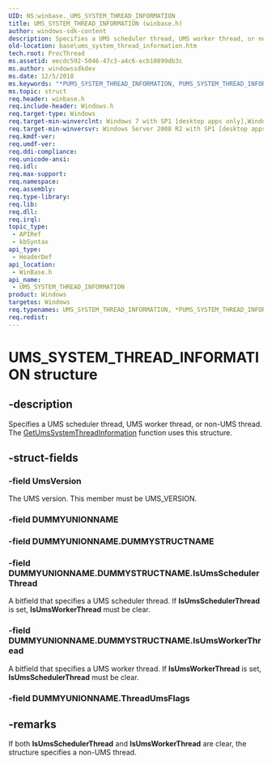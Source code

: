 ```yaml
---
UID: NS:winbase._UMS_SYSTEM_THREAD_INFORMATION
title: UMS_SYSTEM_THREAD_INFORMATION (winbase.h)
author: windows-sdk-content
description: Specifies a UMS scheduler thread, UMS worker thread, or non-UMS thread. The GetUmsSystemThreadInformation function uses this structure.
old-location: base\ums_system_thread_information.htm
tech.root: ProcThread
ms.assetid: eecdc592-5046-47c3-a4c6-ecb10899db3c
ms.author: windowssdkdev
ms.date: 12/5/2018
ms.keywords: "*PUMS_SYSTEM_THREAD_INFORMATION, PUMS_SYSTEM_THREAD_INFORMATION, PUMS_SYSTEM_THREAD_INFORMATION structure pointer, UMS_SYSTEM_THREAD_INFORMATION, UMS_SYSTEM_THREAD_INFORMATION structure, _UMS_SYSTEM_THREAD_INFORMATION, base.ums_system_thread_information, winbase/PUMS_SYSTEM_THREAD_INFORMATION, winbase/UMS_SYSTEM_THREAD_INFORMATION"
ms.topic: struct
req.header: winbase.h
req.include-header: Windows.h
req.target-type: Windows
req.target-min-winverclnt: Windows 7 with SP1 [desktop apps only],Windows 7 (64-bit only) and Windows Server 2008 R2 (64-bit only) with KB977165  installed
req.target-min-winversvr: Windows Server 2008 R2 with SP1 [desktop apps only]
req.kmdf-ver: 
req.umdf-ver: 
req.ddi-compliance: 
req.unicode-ansi: 
req.idl: 
req.max-support: 
req.namespace: 
req.assembly: 
req.type-library: 
req.lib: 
req.dll: 
req.irql: 
topic_type:
 - APIRef
 - kbSyntax
api_type:
 - HeaderDef
api_location:
 - WinBase.h
api_name:
 - UMS_SYSTEM_THREAD_INFORMATION
product: Windows
targetos: Windows
req.typenames: UMS_SYSTEM_THREAD_INFORMATION, *PUMS_SYSTEM_THREAD_INFORMATION
req.redist: 
---
```


# UMS_SYSTEM_THREAD_INFORMATION structure


## -description


Specifies a UMS scheduler thread, UMS worker thread, or non-UMS thread. The <a href="https://msdn.microsoft.com/7c8347b6-6546-4ea9-9b2a-11794782f482">GetUmsSystemThreadInformation</a> function uses this structure. 


## -struct-fields




### -field UmsVersion

The UMS version. This member must be UMS_VERSION.


### -field DUMMYUNIONNAME

 


### -field DUMMYUNIONNAME.DUMMYSTRUCTNAME

 


### -field DUMMYUNIONNAME.DUMMYSTRUCTNAME.IsUmsSchedulerThread

A bitfield that specifies a UMS scheduler thread. If <b>IsUmsSchedulerThread</b> is set, <b>IsUmsWorkerThread</b> must be clear. 


### -field DUMMYUNIONNAME.DUMMYSTRUCTNAME.IsUmsWorkerThread

A bitfield that specifies a UMS worker thread. If <b>IsUmsWorkerThread</b>  is set, <b>IsUmsSchedulerThread</b> must be clear. 


### -field DUMMYUNIONNAME.ThreadUmsFlags

 




## -remarks



If both <b>IsUmsSchedulerThread</b>  and <b>IsUmsWorkerThread</b> are clear, the structure specifies a non-UMS thread. 



